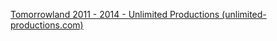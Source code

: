 [Tomorrowland 2011 - 2014 - Unlimited Productions (unlimited-productions.com)](https://unlimited-productions.com/projects/project/tomorrowland-2011-2014/)